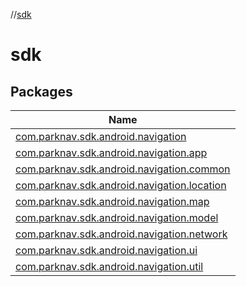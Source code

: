 //[sdk](index.md)



# sdk  


## Packages  
  
|  Name | 
|---|
| <a name="com.parknav.sdk.android.navigation////PointingToDeclaration/"></a>[com.parknav.sdk.android.navigation](sdk/com.parknav.sdk.android.navigation/index.md)|
| <a name="com.parknav.sdk.android.navigation.app////PointingToDeclaration/"></a>[com.parknav.sdk.android.navigation.app](sdk/com.parknav.sdk.android.navigation.app/index.md)|
| <a name="com.parknav.sdk.android.navigation.common////PointingToDeclaration/"></a>[com.parknav.sdk.android.navigation.common](sdk/com.parknav.sdk.android.navigation.common/index.md)|
| <a name="com.parknav.sdk.android.navigation.location////PointingToDeclaration/"></a>[com.parknav.sdk.android.navigation.location](sdk/com.parknav.sdk.android.navigation.location/index.md)|
| <a name="com.parknav.sdk.android.navigation.map////PointingToDeclaration/"></a>[com.parknav.sdk.android.navigation.map](sdk/com.parknav.sdk.android.navigation.map/index.md)|
| <a name="com.parknav.sdk.android.navigation.model////PointingToDeclaration/"></a>[com.parknav.sdk.android.navigation.model](sdk/com.parknav.sdk.android.navigation.model/index.md)|
| <a name="com.parknav.sdk.android.navigation.network////PointingToDeclaration/"></a>[com.parknav.sdk.android.navigation.network](sdk/com.parknav.sdk.android.navigation.network/index.md)|
| <a name="com.parknav.sdk.android.navigation.ui////PointingToDeclaration/"></a>[com.parknav.sdk.android.navigation.ui](sdk/com.parknav.sdk.android.navigation.ui/index.md)|
| <a name="com.parknav.sdk.android.navigation.util////PointingToDeclaration/"></a>[com.parknav.sdk.android.navigation.util](sdk/com.parknav.sdk.android.navigation.util/index.md)|

